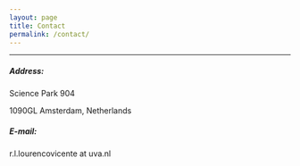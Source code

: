```yaml
---
layout: page
title: Contact
permalink: /contact/
---
```


---

##### Address:

Science Park 904

1090GL Amsterdam, Netherlands



##### E-mail:

r.l.lourencovicente at uva.nl
